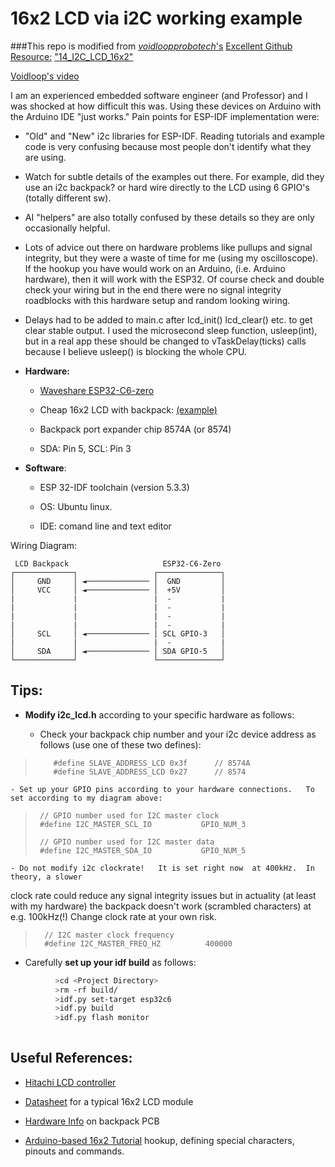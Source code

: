 # 16x2 LCD via i2C working example
###This  repo is modified from [*voidloopprobotech*'s](https://github.com/voidlooprobotech) [Excellent Github Resource:](https://github.com/voidlooprobotech/ESP32_ESP-IDF_Code/tree/main/14_I2C_LCD_16x2)      ["14_I2C_LCD_16x2"](https://github.com/voidlooprobotech/ESP32_ESP-IDF_Code/tree/main/14_I2C_LCD_16x2)

[Voidloop's  video](https://www.youtube.com/watch?v=L955fIgIHu8)


I am an experienced embedded software engineer (and Professor) and I was shocked at how difficult this was.    Using these devices on Arduino with the Arduino IDE "just works."    Pain points for ESP-IDF implementation were:

- "Old" and "New" i2c libraries for ESP-IDF.    Reading tutorials and example code is very confusing because most people don't identify what they are using. 
- Watch for subtle details of the examples out there.  For example, did they use an i2c backpack? or hard wire directly  to the LCD using 6 GPIO's (totally different sw). 
- AI "helpers" are also totally confused by these details so they are only occasionally helpful.
- Lots of advice out there on hardware problems like pullups and signal integrity, but they were a waste of time for me (using my oscilloscope).    If the hookup you have would work on an Arduino, (i.e. Arduino hardware), then it will work with the ESP32.   Of course check and double check your wiring but in the end there were no signal integrity roadblocks with this hardware setup and random looking wiring.
- Delays had to be added to main.c after lcd_init() lcd_clear() etc. to get clear stable output.  I used the microsecond sleep function, usleep(int), but in a real app these should be changed to vTaskDelay(ticks) calls because I believe usleep() is blocking the whole CPU. 

-  **Hardware:** 

    -  [Waveshare ESP32-C6-zero](https://www.waveshare.com/wiki/ESP32-C6-Zero)
    

    -  Cheap 16x2 LCD with backpack: [(example)](https://www.amazon.com/GeeekPi-Character-Backlight-Raspberry-Electrical/dp/B07S7PJYM6/ref=sr_1_5?adgrpid=1238050438773692&hvadid=77378320683510&hvbmt=bp&hvdev=c&hvlocphy=111279&hvnetw=s&hvqmt=p&hvtargid=kwd-77378420155715%3Aloc-190&hydadcr=9279_13641273&mcid=0ed11c3b48fd384eb13fcc365913a001&sr=8-5])

    -  Backpack port expander chip 8574A (or 8574)  

    -  SDA: Pin 5,  SCL: Pin 3

- **Software**: 
    
   - ESP 32-IDF toolchain (version     5.3.3)
       
   - OS: Ubuntu linux. 
              
   - IDE:  comand line and text editor
       
 Wiring Diagram:
 
  
```
 LCD Backpack                     ESP32-C6-Zero
┌─────────────┐                 ┌──────────────┐
│     GND     │ ◄────────────── │  GND         │
│     VCC     │ ◄────────────── │  +5V         │
|             |                 |  -           |
|             |                 |  -           |
|             |                 |  -           |
|             |                 |  -           |
│     SCL     │ ◄────────────── │ SCL GPIO-3   │
|             |                 |  -           |
│     SDA     │ ◄────────────── │ SDA GPIO-5   │
└─────────────┘                 └──────────────┘
```

 

## Tips:



-  **Modify i2c_lcd.h** according to your specific hardware as follows:
    
    - Check your backpack chip number and your i2c device address as follows (use one of these two
    defines):
>         #define SLAVE_ADDRESS_LCD 0x3f      // 8574A
>         #define SLAVE_ADDRESS_LCD 0x27      // 8574
    
    - Set up your GPIO pins according to your hardware connections.   To set according to my diagram above: 
>	   // GPIO number used for I2C master clock
>	   #define I2C_MASTER_SCL_IO           GPIO_NUM_3
>	
>	   // GPIO number used for I2C master data
>	   #define I2C_MASTER_SDA_IO           GPIO_NUM_5

    - Do not modify i2c clockrate!   It is set right now  at 400kHz.  In theory, a slower 
clock rate could reduce any signal integrity issues but in actuality (at least with my hardware) the backpack doesn't work (scrambled characters) at e.g. 100kHz(!)     Change clock rate at your own risk. 
>       // I2C master clock frequency
>       #define I2C_MASTER_FREQ_HZ          400000
  
- Carefully **set up your idf build** as follows:
```bash
          >cd <Project Directory>
		  >rm -rf build/
		  >idf.py set-target esp32c6
		  >idf.py build
		  >idf.py flash monitor
	 
```

## Useful References:

- [Hitachi LCD controller](https://cdn.sparkfun.com/assets/9/5/f/7/b/HD44780.pdf)

- [Datasheet](https://pdf.direnc.net/upload/tc1602a.pdf) for a typical 16x2 LCD module

- [Hardware Info](https://alselectro.wordpress.com/2016/05/12/serial-lcd-i2c-module-pcf8574/) on backpack PCB 

- [Arduino-based 16x2 Tutorial](https://www.electronicsforu.com/technology-trends/learn-electronics/16x2-lcd-pinout-diagram) hookup, defining special characters, pinouts and commands. 



 
